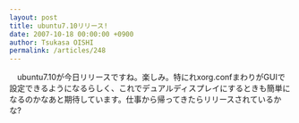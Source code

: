 ```yaml
---
layout: post
title: ubuntu7.10リリース!
date: 2007-10-18 00:00:00 +0900
author: Tsukasa OISHI
permalink: /articles/248
---
```


　ubuntu7.10が今日リリースですね。楽しみ。特にれxorg.confまわりがGUIで設定できるようになるらしく、これでデュアルディスプレイにするときも簡単になるのかなあと期待しています。仕事から帰ってきたらリリースされているかな?

